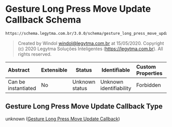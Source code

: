 # Gesture Long Press Move Update Callback Schema

```txt
https://schema.legytma.com.br/3.0.0/schema/gesture_long_press_move_update_callback.schema.json
```




> Created by Windol [windol@legytma.com.br](mailto:windol@legytma.com.br) at 15/05/2020.
> Copyright (c) 2020 Legytma Soluções Inteligentes (<https://legytma.com.br>). All rights reserved.
>

| Abstract            | Extensible | Status         | Identifiable            | Custom Properties | Additional Properties | Access Restrictions | Defined In                                                                                                                                  |
| :------------------ | ---------- | -------------- | ----------------------- | :---------------- | --------------------- | ------------------- | ------------------------------------------------------------------------------------------------------------------------------------------- |
| Can be instantiated | No         | Unknown status | Unknown identifiability | Forbidden         | Allowed               | none                | [gesture_long_press_move_update_callback.schema.json](../schema/gesture_long_press_move_update_callback.schema.json) |

## Gesture Long Press Move Update Callback Type

unknown ([Gesture Long Press Move Update Callback](gesture_long_press_move_update_callback.md))
